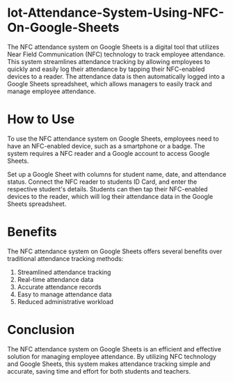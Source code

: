 # Iot-Attendance-System-Using-NFC-On-Google-Sheets
The NFC attendance system on Google Sheets is a digital tool that utilizes Near Field Communication (NFC) technology to track employee attendance. This system streamlines attendance tracking by allowing employees to quickly and easily log their attendance by tapping their NFC-enabled devices to a reader. The attendance data is then automatically logged into a Google Sheets spreadsheet, which allows managers to easily track and manage employee attendance.

# How to Use
To use the NFC attendance system on Google Sheets, employees need to have an NFC-enabled device, such as a smartphone or a badge. The system requires a NFC reader and a Google account to access Google Sheets.

Set up a Google Sheet with columns for student name, date, and attendance status.
Connect the NFC reader to students ID Card, and enter the respective student's details.
Students can then tap their NFC-enabled devices to the reader, which will log their attendance data in the Google Sheets spreadsheet.

# Benefits
The NFC attendance system on Google Sheets offers several benefits over traditional attendance tracking methods:

1) Streamlined attendance tracking
2) Real-time attendance data
3) Accurate attendance records
4) Easy to manage attendance data
5) Reduced administrative workload

# Conclusion
The NFC attendance system on Google Sheets is an efficient and effective solution for managing employee attendance. By utilizing NFC technology and Google Sheets, this system makes attendance tracking simple and accurate, saving time and effort for both students and teachers.
